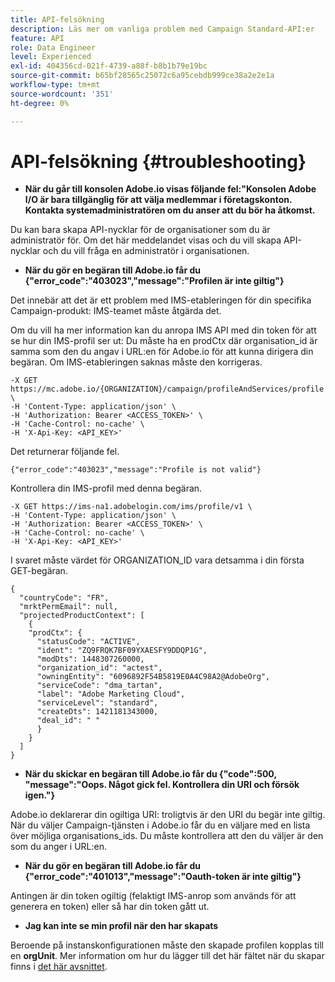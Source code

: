 ```yaml
---
title: API-felsökning
description: Läs mer om vanliga problem med Campaign Standard-API:er
feature: API
role: Data Engineer
level: Experienced
exl-id: 404356cd-021f-4739-a88f-b8b1b79e19bc
source-git-commit: b65bf28565c25072c6a95cebdb999ce38a2e2e1a
workflow-type: tm+mt
source-wordcount: '351'
ht-degree: 0%

---
```


# API-felsökning {#troubleshooting}

* **När du går till konsolen Adobe.io visas följande fel:&quot;Konsolen Adobe I/O är bara tillgänglig för att välja medlemmar i företagskonton. Kontakta systemadministratören om du anser att du bör ha åtkomst.**

Du kan bara skapa API-nycklar för de organisationer som du är administratör för. Om det här meddelandet visas och du vill skapa API-nycklar och du vill fråga en administratör i organisationen.

* **När du gör en begäran till Adobe.io får du {&quot;error_code&quot;:&quot;403023&quot;,&quot;message&quot;:&quot;Profilen är inte giltig&quot;}**

Det innebär att det är ett problem med IMS-etableringen för din specifika Campaign-produkt: IMS-teamet måste åtgärda det.

Om du vill ha mer information kan du anropa IMS API med din token för att se hur din IMS-profil ser ut: Du måste ha en prodCtx där organisation_id är samma som den du angav i URL:en för Adobe.io för att kunna dirigera din begäran.
Om IMS-etableringen saknas måste den korrigeras.

```
-X GET https://mc.adobe.io/{ORGANIZATION}/campaign/profileAndServices/profile \
-H 'Content-Type: application/json' \
-H 'Authorization: Bearer <ACCESS_TOKEN>' \
-H 'Cache-Control: no-cache' \
-H 'X-Api-Key: <API_KEY>'
```

Det returnerar följande fel.

```
{"error_code":"403023","message":"Profile is not valid"}
```

Kontrollera din IMS-profil med denna begäran.

```
-X GET https://ims-na1.adobelogin.com/ims/profile/v1 \
-H 'Content-Type: application/json' \
-H 'Authorization: Bearer <ACCESS_TOKEN>' \
-H 'Cache-Control: no-cache' \
-H 'X-Api-Key: <API_KEY>'
```

I svaret måste värdet för ORGANIZATION_ID vara detsamma i din första GET-begäran.

```
{
  "countryCode": "FR",
  "mrktPermEmail": null,
  "projectedProductContext": [
    {
    "prodCtx": {
      "statusCode": "ACTIVE",
      "ident": "ZQ9FRQK7BF09YXAESFY9DDQP1G",
      "modDts": 1448307260000,
      "organization_id": "actest",
      "owningEntity": "6096892F54B5819E0A4C98A2@AdobeOrg",
      "serviceCode": "dma_tartan",
      "label": "Adobe Marketing Cloud",
      "serviceLevel": "standard",
      "createDts": 1421181343000,
      "deal_id": " "
      }
    }
  ]
}
```

* **När du skickar en begäran till Adobe.io får du {&quot;code&quot;:500, &quot;message&quot;:&quot;Oops. Något gick fel. Kontrollera din URI och försök igen.&quot;}**

Adobe.io deklarerar din ogiltiga URI: troligtvis är den URI du begär inte giltig. När du väljer Campaign-tjänsten i Adobe.io får du en väljare med en lista över möjliga organisations_ids. Du måste kontrollera att den du väljer är den som du anger i URL:en.

* **När du gör en begäran till Adobe.io får du {&quot;error_code&quot;:&quot;401013&quot;,&quot;message&quot;:&quot;Oauth-token är inte giltig&quot;}**

Antingen är din token ogiltig (felaktigt IMS-anrop som används för att generera en token) eller så har din token gått ut.

* **Jag kan inte se min profil när den har skapats**

Beroende på instanskonfigurationen måste den skapade profilen kopplas till en **orgUnit**. Mer information om hur du lägger till det här fältet när du skapar finns i [det här avsnittet](../../api/using/creating-profiles-api.md).

<!-- * (error duplicate key : quand tu crées un profile qui existe déjà , il faut faire un patch pour updater le profile plutôt qu’un POST)

With Curl
List all profiles

Create a profile

Update the mobilePhone attribute of a profile

API Calls on Service

GET the list of services

-->

<!--

How to find and use a filter?
Error codes:

* PAtch sur Age = message d'erreur :
500
Cannot update the 'age' property that is read-only
'age' property is not valid for the 'profile' resource.
-->

<!--
How to filter a list of subscribed profiles with available profile filters ? by date (by les filtres dispo sur la ressource) ?

Pattern classique :

recupérer la liste des subscriptions filtrées d'un profile
1) get sur profile
2) recup PKey
3) get sur PKey
4) get sur href des subscriptions

Comment savoir quel filtre appliquer ?

1) get sur metadata de profile
2) retourne description de la collection subscription
3) get sur la valeur du champ resTarget
4) get sur le href dans filters
5) retourne les filtres applicables sur l'url des data.

-->
